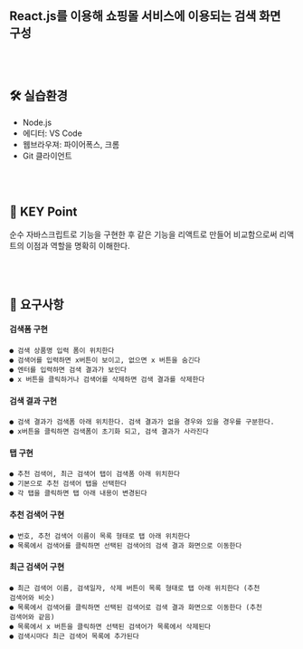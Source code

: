 ## React.js를 이용해 쇼핑몰 서비스에 이용되는 **검색 화면** 구성

<br></br>
## 🛠️ 실습환경

- Node.js
- 에디터: VS Code
- 웹브라우져: 파이어폭스, 크롬
- Git 클라이언트

<br></br>
## 🔑 KEY Point
  순수 자바스크립트로 기능을 구현한 후 같은 기능을 리액트로 만들어 비교함으로써 리액트의 이점과 역할을 명확히 이해한다.

<br></br>
## 📝 요구사항

#### 검색폼 구현
    ● 검색 상품명 입력 폼이 위치한다
    ● 검색어를 입력하면 x버튼이 보이고, 없으면 x 버튼을 숨긴다
    ● 엔터를 입력하면 검색 결과가 보인다
    ● x 버튼을 클릭하거나 검색어를 삭제하면 검색 결과를 삭제한다

#### 검색 결과 구현
    ● 검색 결과가 검색폼 아래 위치한다. 검색 결과가 없을 경우와 있을 경우를 구분한다.
    ● x버튼을 클릭하면 검색폼이 초기화 되고, 검색 결과가 사라진다

#### 탭 구현
    ● 추천 검색어, 최근 검색어 탭이 검색폼 아래 위치한다
    ● 기본으로 추천 검색어 탭을 선택한다
    ● 각 탭을 클릭하면 탭 아래 내용이 변경된다

#### 추천 검색어 구현
    ● 번호, 추천 검색어 이름이 목록 형태로 탭 아래 위치한다
    ● 목록에서 검색어를 클릭하면 선택된 검색어의 검색 결과 화면으로 이동한다

#### 최근 검색어 구현
    ● 최근 검색어 이름, 검색일자, 삭제 버튼이 목록 형태로 탭 아래 위치한다 (추천
    검색어와 비슷)
    ● 목록에서 검색어를 클릭하면 선택된 검색어로 검색 결과 화면으로 이동한다 (추천
    검색어와 같음)
    ● 목록에서 x 버튼을 클릭하면 선택된 검색어가 목록에서 삭제된다
    ● 검색시마다 최근 검색어 목록에 추가된다

  


